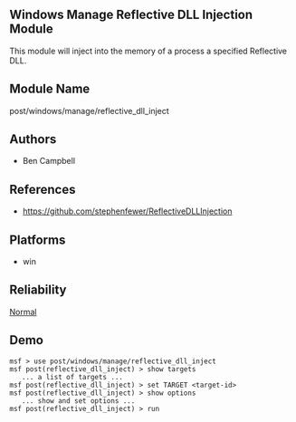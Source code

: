 ## Windows Manage Reflective DLL Injection Module

This module will inject into the memory of a process a 
specified Reflective DLL.


## Module Name
post/windows/manage/reflective_dll_inject

## Authors
* Ben Campbell


## References
* https://github.com/stephenfewer/ReflectiveDLLInjection




## Platforms
* win

## Reliability
[Normal](https://github.com/rapid7/metasploit-framework/wiki/Exploit-Ranking)

## Demo

```
msf > use post/windows/manage/reflective_dll_inject
msf post(reflective_dll_inject) > show targets
   ... a list of targets ...
msf post(reflective_dll_inject) > set TARGET <target-id>
msf post(reflective_dll_inject) > show options
   ... show and set options ...
msf post(reflective_dll_inject) > run
```
    
    